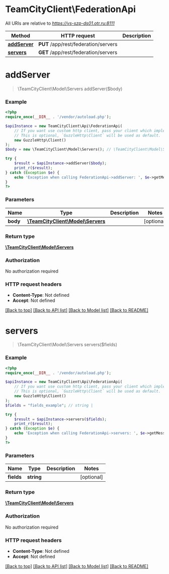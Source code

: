 # TeamCityClient\FederationApi

All URIs are relative to *https://vs-szp-ds01.otr.ru:8111*

Method | HTTP request | Description
------------- | ------------- | -------------
[**addServer**](FederationApi.md#addServer) | **PUT** /app/rest/federation/servers | 
[**servers**](FederationApi.md#servers) | **GET** /app/rest/federation/servers | 


# **addServer**
> \TeamCityClient\Model\Servers addServer($body)



### Example
```php
<?php
require_once(__DIR__ . '/vendor/autoload.php');

$apiInstance = new TeamCityClient\Api\FederationApi(
    // If you want use custom http client, pass your client which implements `GuzzleHttp\ClientInterface`.
    // This is optional, `GuzzleHttp\Client` will be used as default.
    new GuzzleHttp\Client()
);
$body = new \TeamCityClient\Model\Servers(); // \TeamCityClient\Model\Servers | 

try {
    $result = $apiInstance->addServer($body);
    print_r($result);
} catch (Exception $e) {
    echo 'Exception when calling FederationApi->addServer: ', $e->getMessage(), PHP_EOL;
}
?>
```

### Parameters

Name | Type | Description  | Notes
------------- | ------------- | ------------- | -------------
 **body** | [**\TeamCityClient\Model\Servers**](../Model/Servers.md)|  | [optional]

### Return type

[**\TeamCityClient\Model\Servers**](../Model/Servers.md)

### Authorization

No authorization required

### HTTP request headers

 - **Content-Type**: Not defined
 - **Accept**: Not defined

[[Back to top]](#) [[Back to API list]](../../README.md#documentation-for-api-endpoints) [[Back to Model list]](../../README.md#documentation-for-models) [[Back to README]](../../README.md)

# **servers**
> \TeamCityClient\Model\Servers servers($fields)



### Example
```php
<?php
require_once(__DIR__ . '/vendor/autoload.php');

$apiInstance = new TeamCityClient\Api\FederationApi(
    // If you want use custom http client, pass your client which implements `GuzzleHttp\ClientInterface`.
    // This is optional, `GuzzleHttp\Client` will be used as default.
    new GuzzleHttp\Client()
);
$fields = "fields_example"; // string | 

try {
    $result = $apiInstance->servers($fields);
    print_r($result);
} catch (Exception $e) {
    echo 'Exception when calling FederationApi->servers: ', $e->getMessage(), PHP_EOL;
}
?>
```

### Parameters

Name | Type | Description  | Notes
------------- | ------------- | ------------- | -------------
 **fields** | **string**|  | [optional]

### Return type

[**\TeamCityClient\Model\Servers**](../Model/Servers.md)

### Authorization

No authorization required

### HTTP request headers

 - **Content-Type**: Not defined
 - **Accept**: Not defined

[[Back to top]](#) [[Back to API list]](../../README.md#documentation-for-api-endpoints) [[Back to Model list]](../../README.md#documentation-for-models) [[Back to README]](../../README.md)

